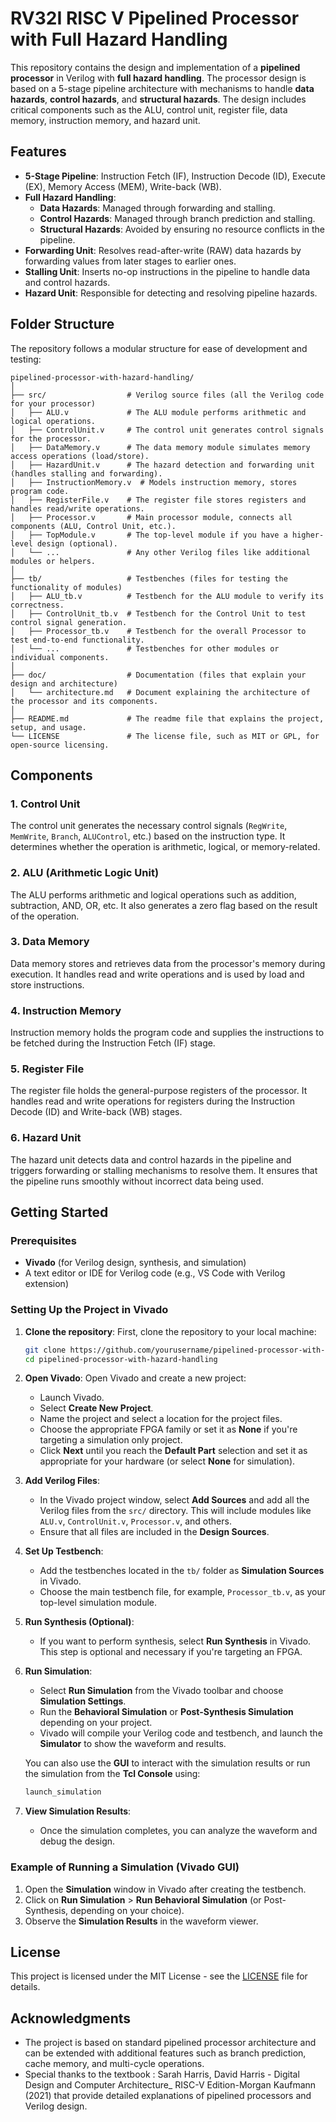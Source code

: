 

# RV32I RISC V Pipelined Processor with Full Hazard Handling

This repository contains the design and implementation of a **pipelined processor** in Verilog with **full hazard handling**. The processor design is based on a 5-stage pipeline architecture with mechanisms to handle **data hazards**, **control hazards**, and **structural hazards**. The design includes critical components such as the ALU, control unit, register file, data memory, instruction memory, and hazard unit.

## Features

- **5-Stage Pipeline**: Instruction Fetch (IF), Instruction Decode (ID), Execute (EX), Memory Access (MEM), Write-back (WB).
- **Full Hazard Handling**:
  - **Data Hazards**: Managed through forwarding and stalling.
  - **Control Hazards**: Managed through branch prediction and stalling.
  - **Structural Hazards**: Avoided by ensuring no resource conflicts in the pipeline.
- **Forwarding Unit**: Resolves read-after-write (RAW) data hazards by forwarding values from later stages to earlier ones.
- **Stalling Unit**: Inserts no-op instructions in the pipeline to handle data and control hazards.
- **Hazard Unit**: Responsible for detecting and resolving pipeline hazards.

## Folder Structure

The repository follows a modular structure for ease of development and testing:

```
pipelined-processor-with-hazard-handling/
│
├── src/                  # Verilog source files (all the Verilog code for your processor)
│   ├── ALU.v             # The ALU module performs arithmetic and logical operations.
│   ├── ControlUnit.v     # The control unit generates control signals for the processor.
│   ├── DataMemory.v      # The data memory module simulates memory access operations (load/store).
│   ├── HazardUnit.v      # The hazard detection and forwarding unit (handles stalling and forwarding).
│   ├── InstructionMemory.v  # Models instruction memory, stores program code.
│   ├── RegisterFile.v    # The register file stores registers and handles read/write operations.
│   ├── Processor.v       # Main processor module, connects all components (ALU, Control Unit, etc.).
│   ├── TopModule.v       # The top-level module if you have a higher-level design (optional).
│   └── ...               # Any other Verilog files like additional modules or helpers.
│
├── tb/                   # Testbenches (files for testing the functionality of modules)
│   ├── ALU_tb.v          # Testbench for the ALU module to verify its correctness.
│   ├── ControlUnit_tb.v  # Testbench for the Control Unit to test control signal generation.
│   ├── Processor_tb.v    # Testbench for the overall Processor to test end-to-end functionality.
│   └── ...               # Testbenches for other modules or individual components.
│
├── doc/                  # Documentation (files that explain your design and architecture)
│   └── architecture.md   # Document explaining the architecture of the processor and its components.
│
├── README.md             # The readme file that explains the project, setup, and usage.
└── LICENSE               # The license file, such as MIT or GPL, for open-source licensing.
```

## Components

### 1. **Control Unit**
The control unit generates the necessary control signals (`RegWrite`, `MemWrite`, `Branch`, `ALUControl`, etc.) based on the instruction type. It determines whether the operation is arithmetic, logical, or memory-related.

### 2. **ALU (Arithmetic Logic Unit)**
The ALU performs arithmetic and logical operations such as addition, subtraction, AND, OR, etc. It also generates a zero flag based on the result of the operation.

### 3. **Data Memory**
Data memory stores and retrieves data from the processor's memory during execution. It handles read and write operations and is used by load and store instructions.

### 4. **Instruction Memory**
Instruction memory holds the program code and supplies the instructions to be fetched during the Instruction Fetch (IF) stage.

### 5. **Register File**
The register file holds the general-purpose registers of the processor. It handles read and write operations for registers during the Instruction Decode (ID) and Write-back (WB) stages.

### 6. **Hazard Unit**
The hazard unit detects data and control hazards in the pipeline and triggers forwarding or stalling mechanisms to resolve them. It ensures that the pipeline runs smoothly without incorrect data being used.


## Getting Started

### Prerequisites

- **Vivado** (for Verilog design, synthesis, and simulation)
- A text editor or IDE for Verilog code (e.g., VS Code with Verilog extension)

### Setting Up the Project in Vivado

1. **Clone the repository**:
   First, clone the repository to your local machine:
   ```bash
   git clone https://github.com/yourusername/pipelined-processor-with-hazard-handling.git
   cd pipelined-processor-with-hazard-handling
   ```

2. **Open Vivado**:
   Open Vivado and create a new project:

   - Launch Vivado.
   - Select **Create New Project**.
   - Name the project and select a location for the project files.
   - Choose the appropriate FPGA family or set it as **None** if you're targeting a simulation only project.
   - Click **Next** until you reach the **Default Part** selection and set it as appropriate for your hardware (or select **None** for simulation).

3. **Add Verilog Files**:
   - In the Vivado project window, select **Add Sources** and add all the Verilog files from the `src/` directory. This will include modules like `ALU.v`, `ControlUnit.v`, `Processor.v`, and others.
   - Ensure that all files are included in the **Design Sources**.

4. **Set Up Testbench**:
   - Add the testbenches located in the `tb/` folder as **Simulation Sources** in Vivado.
   - Choose the main testbench file, for example, `Processor_tb.v`, as your top-level simulation module.

5. **Run Synthesis (Optional)**:
   - If you want to perform synthesis, select **Run Synthesis** in Vivado. This step is optional and necessary if you're targeting an FPGA.

6. **Run Simulation**:
   - Select **Run Simulation** from the Vivado toolbar and choose **Simulation Settings**. 
   - Run the **Behavioral Simulation** or **Post-Synthesis Simulation** depending on your project.
   - Vivado will compile your Verilog code and testbench, and launch the **Simulator** to show the waveform and results.

   You can also use the **GUI** to interact with the simulation results or run the simulation from the **Tcl Console** using:
   ```tcl
   launch_simulation
   ```

7. **View Simulation Results**:
   - Once the simulation completes, you can analyze the waveform and debug the design.

### Example of Running a Simulation (Vivado GUI)

1. Open the **Simulation** window in Vivado after creating the testbench.
2. Click on **Run Simulation** > **Run Behavioral Simulation** (or Post-Synthesis, depending on your choice).
3. Observe the **Simulation Results** in the waveform viewer.

## License

This project is licensed under the MIT License - see the [LICENSE](LICENSE) file for details.

## Acknowledgments

- The project is based on standard pipelined processor architecture and can be extended with additional features such as branch prediction, cache memory, and multi-cycle operations.
- Special thanks to the textbook : Sarah Harris, David Harris - Digital Design and Computer Architecture_ RISC-V Edition-Morgan Kaufmann (2021) that provide detailed explanations of pipelined processors and Verilog design.


